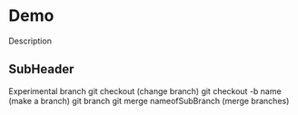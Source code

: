# Demo

Description

## SubHeader

Experimental branch 
git checkout (change branch)
    git checkout -b name (make a branch)
git branch 
git merge nameofSubBranch (merge branches)
  